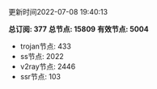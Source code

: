 更新时间2022-07-08 19:40:13

**总订阅: 377**
**总节点: 15809**
**有效节点: 5004**
- trojan节点: 433
- ss节点: 2022
- v2ray节点: 2446
- ssr节点: 103
